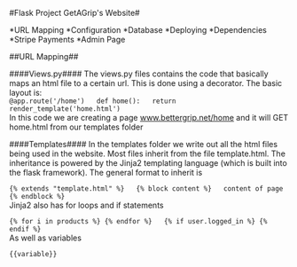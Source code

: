 #Flask Project GetAGrip's Website#

*URL Mapping
*Configuration
*Database
*Deploying
*Dependencies
*Stripe Payments
*Admin Page

##URL Mapping##

####Views.py####
The views.py files contains the code that basically maps an html file to a certain url. This is done using a decorator. The basic layout is:  
`@app.route('/home')  
def home():  
return render_template('home.html')`  
In this code we are creating a page www.bettergrip.net/home and it will GET home.html from our templates folder  

####Templates####
In the templates folder we write out all the html files being used in the website. Most files inherit from the file template.html. The inheritance is powered by the Jinja2 templating language (which is built into the flask framework). The general format to inherit is  

`{% extends "template.html" %}  
      {% block content %}  
	content of page  
	{% endblock %}`  
Jinja2 also has for loops and if statements  

`{% for i in products %} {% endfor %}  
	{% if user.logged_in %} {% endif %}`  
As well as variables  

`{{variable}}`  

</body>
</html>